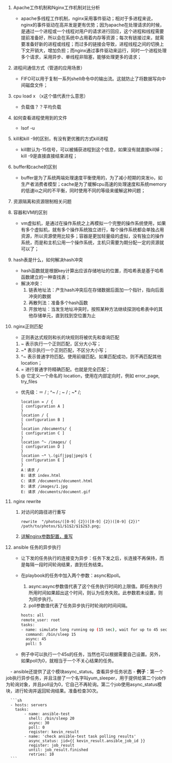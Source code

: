 1.  Apache工作机制和Nginx工作机制对比分析
    - apache多线程工作机制，nginx采用事件驱动；相对于多进程来说，nginx的事件驱动在高并发是更有优势；因为apache在处理请求的时候，是通过一个进程或一个线程对用户的请求进行回应，这个进程和线程需要提前准备好，所以会在系统中占用着内存等资源；每次有链接过来，就需要准备好新的进程或线程；而过多的链接会导致，进程线程之间的切换上下文开销大，增加负担；而nginx通过事件驱动来运行，同时一个进程处理多个请求，采用异步、单线程非阻塞，能够处理更多的请求；

2.  进程间通信方式（管道的应用场景）
    - FIFO可以用于复制一系列shell命令中的输出流。这就防止了将数据写向中间磁盘文件；

3.  cpu load x （x这个值代表什么意思）
    - 负载值？？平均负载

4.  如何查看进程使用到的文件
    - lsof -u

5.  kill和kill -9的区别，有没有更优雅的方式kill进程
    - kill默认为-15信号，可以被捕获进程到这个信息，如果没有就直接kill掉；kill -9是直接直接结束进程；

6.  buffer和cache的区别
    - buffer是为了系统两端处理速度平衡使用的，为了减小短期的突发io，如生产者消费者模型；cache是为了缓解cpu高速的处理速度和系统memory的低速io之间的不平衡，同时使用不同的等级来缓解这种问题；

7.  资源隔离和资源限制相关问题

8.  容器和VM的区别
    - vm虚拟机，是通过在操作系统之上再模拟一个完整的操作系统使用，如果有多个虚拟机，就有多个操作系统独立进行，每个操作系统都会单独占用资源，所以资源使用比较多；容器是更加轻量级的虚拟，没有独立的操作系统，而是和主机公用一个操作系统，主机只需要为期分配一定的资源就可以了；

9.  hash表是什么，如何解决hash冲突
    - hash函数就是根据key计算出应该存储地址的位置，而哈希表是基于哈希函数建立的一种查找表；
    - 解决冲突：
        1.  链表地址法：产生hash冲突后在存储数据后面加一个指针，指向后面冲突的数据
        2.  再散列法：准备多个hash函数
        3.  开放地址：当发生地址冲突时，按照某种方法继续探测哈希表中的其他存储单元，直到找到空位置为止

10. nginx正则匹配
    - 正则表达式规则和长的块规则将被优先和查询匹配

    1.  ~ 表示执行一个正则匹配，区分大小写；
    2.  ~* 表示执行一个正则匹配，不区分大小写；
    3.  ^~ 表示普通字符匹配。使用前缀匹配。如果匹配成功，则不再匹配其他location；
    4.  = 进行普通字符精确匹配。也就是完全匹配；
    5.  @ 它定义一个命名的 location，使用在内部定向时，例如 error_page, try_files

    - 优先级：＝ / ; ^~ / ; ~ / ; ~* /;

        ```
        location = / {
        [ configuration A ]
        }
        location / {
        [ configuration B ]
        }
        location /documents/ {
        [ configuration C ]
        }
        location ^~ /images/ {
        [ configuration D ]
        }
        location ~* \.(gif|jpg|jpeg)$ {
        [ configuration E ]
        }
        A：请求 /
        B: 请求 index.html
        C: 请求 /documents/document.html
        D: 请求 /images/1.jpg
        E: 请求 /documents/document.gif
        ```

11. nginx rewrite
    1.  对访问的路径进行重写
        ```
        rewrite  "/photos/([0-9] {2})([0-9] {2})([0-9] {2})" /path/to/photos/$1/$1$2/$1$2$3.png;
        ```
    2.  [详解nginx参数配置，重写](https://www.cnblogs.com/mafeng/p/10922707.html)

12. ansible 任务的异步执行
    - 让下发的任务执行的连接变为异步：任务下发之后，长连接不再保持，而是每隔一段时间轮询结果，直到任务结束。

    - 在playbook的任务中加入两个参数：async和poll。
        1. async:async参数值代表了这个任务执行时间的上限值。即任务执行所用时间如果超出这个时间，则认为任务失败。此参数若未设置，则为同步执行。
        2. poll参数值代表了任务异步执行时轮询的时间间隔。

      ```sh
      hosts: all
      remote_user: root
      tasks:
      - name: simulate long running op (15 sec), wait for up to 45 sec, poll every 5 sec
        command: /bin/sleep 15
        async: 45
        poll: 5
      ```

    - 例子中可以执行一个45s的任务，当然也可以根据需要自己设置。另外，如果poll为0，就相当于一个不关心结果的任务。

  　- ansible还提供了这个模块async_status。查看异步任务状态
    - **例子**：第一个job执行异步任务，并且注册了一个名字叫yum_sleeper，用于提供给第二个job作为轮询对象，并且poll设为0，它自己不再轮询。第二个job使用async_status模块，进行轮询并返回轮询结果。准备检查30次。

      ```sh
      - hosts: servers
        tasks:
            - name: ansible-test
              shell: /bin/sleep 20
              async: 30
              poll: 0
              register: kevin_result
            - name: 'check ansible-test task polling results'
              async_status: jid={{ kevin_result.ansible_job_id }}
              register: job_result
              until: job_result.finished
              retries: 10
      ```
